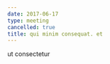 ```yaml
---
date: 2017-06-17
type: meeting
cancelled: true
title: qui minim consequat. et
---
```

ut consectetur